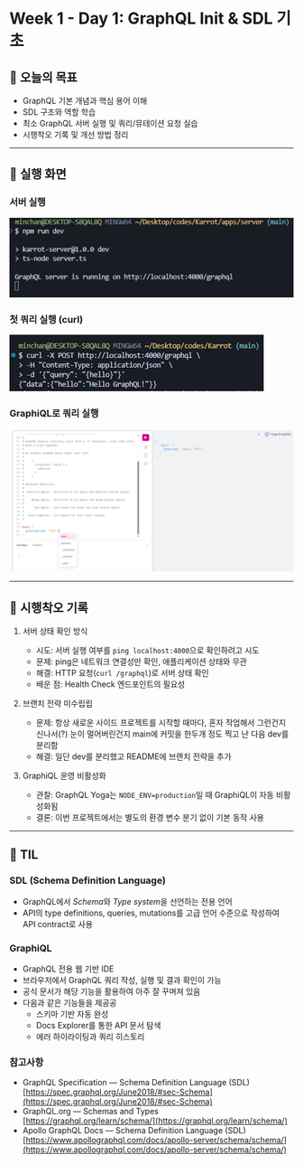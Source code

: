 # Week 1 - Day 1: GraphQL Init & SDL 기초

## 🎯 오늘의 목표
- GraphQL 기본 개념과 핵심 용어 이해
- SDL 구조와 역할 학습
- 최소 GraphQL 서버 실행 및 쿼리/뮤테이션 요청 실습
- 시행착오 기록 및 개선 방법 정리

---

## 📸 실행 화면
### 서버 실행
![server-run](./images/server-run.png)

### 첫 쿼리 실행 (curl)
![curl-hello](./images/curl-hello.png)

### GraphiQL로 쿼리 실행
![graphi-greeting](./images/grahpi-greeting.png) 

---

## 🐛 시행착오 기록
1. 서버 상태 확인 방식
   - 시도: 서버 실행 여부를 `ping localhost:4000`으로 확인하려고 시도
   - 문제: ping은 네트워크 연결성만 확인, 애플리케이션 상태와 무관
   - 해결: HTTP 요청(`curl /graphql`)로 서버 상태 확인
   - 배운 점: Health Check 엔드포인트의 필요성

2. 브랜치 전략 미수립립
   - 문제: 항상 새로운 사이드 프로젝트를 시작할 때마다, 혼자 작업해서 그런건지 신나서(?) 눈이 멀어버린건지 main에 커밋을 한두개 정도 찍고 난 다음 dev를 분리함
   - 해결: 일단 dev를 분리했고 README에 브랜치 전략을 추가

3. GraphiQL 운영 비활성화
   - 관찰: GraphQL Yoga는 `NODE_ENV=production`일 때 GraphiQL이 자동 비활성화됨
   - 결론: 이번 프로젝트에서는 별도의 환경 변수 분기 없이 기본 동작 사용

---

## 📌 TIL
### SDL (Schema Definition Language)
- GraphQL에서 *Schema*와 *Type system*을 선언하는 전용 언어
- API의 type definitions, queries, mutations를 고급 언어 수준으로 작성하여 API contract로 사용

### GraphiQL
- GraphQL 전용 웹 기반 IDE
- 브라우저에서 GraphQL 쿼리 작성, 실행 및 결과 확인이 가능
- 공식 문서가 해당 기능을 활용하여 아주 잘 꾸며져 있음
- 다음과 같은 기능들을 제공공
    - 스키마 기반 자동 완성
    - Docs Explorer를 통한 API 문서 탐색
    - 에러 하이라이팅과 쿼리 히스토리


### 참고사항
- GraphQL Specification — Schema Definition Language (SDL)  
  [https://spec.graphql.org/June2018/#sec-Schema](https://spec.graphql.org/June2018/#sec-Schema)
- GraphQL.org — Schemas and Types  
  [https://graphql.org/learn/schema/](https://graphql.org/learn/schema/)
- Apollo GraphQL Docs — Schema Definition Language (SDL)  
  [https://www.apollographql.com/docs/apollo-server/schema/schema/](https://www.apollographql.com/docs/apollo-server/schema/schema/)



